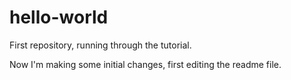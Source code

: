 # hello-world
First repository, running through the tutorial.


Now I'm making some initial changes, first editing the readme file.
